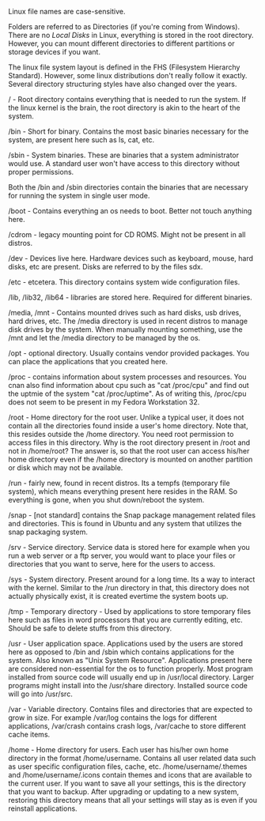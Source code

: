 ---
---
Linux file names are case-sensitive.

Folders are referred to as Directories (if you're coming from
Windows). There are no *Local Disks* in Linux, everything is stored in
the root directory. However, you can mount different directories to
different partitions or storage devices if you want.

The linux file system layout is defined in the FHS (Filesystem
Hierarchy Standard). However, some linux distributions don't really
follow it exactly. Several directory structuring styles have also
changed over the years.

/ - Root directory contains everything that is needed to run the
system. If the linux kernel is the brain, the root directory is akin
to the heart of the system.

/bin - Short for binary. Contains the most basic binaries necessary
for the system, are present here such as ls, cat, etc.

/sbin - System binaries. These are binaries that a system
administrator would use. A standard user won't have access to this
directory without proper permissions.

Both the /bin and /sbin directories contain the binaries that are
necessary for running the system in single user mode.

/boot - Contains everything an os needs to boot. Better not touch
anything here.

/cdrom - legacy mounting point for CD ROMS. Might not be present in
all distros.

/dev - Devices live here. Hardware devices such as keyboard, mouse,
hard disks, etc are present. Disks are referred to by the files sdx.

/etc - etcetera. This directory contains system wide configuration
files.

/lib, /lib32, /lib64 - libraries are stored here. Required for
different binaries.

/media, /mnt - Contains mounted drives such as hard disks, usb drives,
hard drives, etc. The /media directory is used in recent distros to
manage disk drives by the system. When manually mounting something,
use the /mnt and let the /media directory to be managed by the os.

/opt - optional directory. Usually contains vendor provided packages.
You can place the applications that you created here.

/proc - contains information about system processes and resources. You
cnan also find information about cpu such as "cat /proc/cpu" and find
out the uptmie of the system "cat /proc/uptime". As of writing this,
/proc/cpu does not seem to be present in my Fedora Workstation 32.

/root - Home directory for the root user. Unlike a typical user, it
does not contain all the directories found inside a user's home
directory. Note that, this resides outside the /home directory. You
need root permission to access files in this directory. Why is the
root directory present in /root and not in /home/root? The answer is,
so that the root user can access his/her home directory even if the
/home directory is mounted on another partition or disk which may not
be available.

/run - fairly new, found in recent distros. Its a tempfs (temporary
file system), which means everything present here resides in the RAM.
So everything is gone, when you shut down/reboot the system.

/snap - [not standard] contains the Snap package management related
files and directories. This is found in Ubuntu and any system that
utilizes the snap packaging system.

/srv - Service directory. Service data is stored here for example when
you run a web server or a ftp server, you would want to place your
files or directories that you want to serve, here for the users to
access.

/sys - System directory. Present around for a long time. Its a way to
interact with the kernel. Similar to the /run directory in that, this
directory does not actually physically exist, it is created evertime
the system boots up.

/tmp - Temporary directory - Used by applications to store temporary
files here such as files in word processors that you are currently
editing, etc. Should be safe to delete stuffs from this directory.

/usr - User application space. Applications used by the users are
stored here as opposed to /bin and /sbin which contains applications
for the system. Also known as "Unix System Resource". Applications
present here are considered non-essential for the os to function
properly. Most program installed from source code will usually end up
in /usr/local directory. Larger programs might install into the
/usr/share directory. Installed source code will go into /usr/src.

/var - Variable directory. Contains files and directories that are
expected to grow in size. For example /var/log contains the logs for
different applications, /var/crash contains crash logs, /var/cache to
store different cache items.

/home - Home directory for users. Each user has his/her own home
directory in the format /home/username. Contains all user related data
such as user specific configuration files, cache, etc.
/home/username/.themes and /home/username/.icons contain themes and
icons that are available to the current user. If you want to save all
your settings, this is the directory that you want to backup. After
upgrading or updating to a new system, restoring this directory means
that all your settings will stay as is even if you reinstall
applications.
